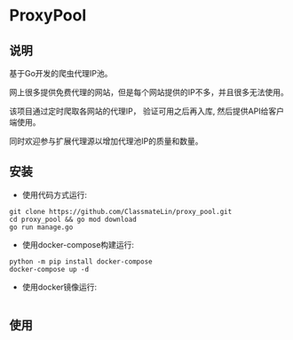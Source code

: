 # ProxyPool


## 说明

基于Go开发的爬虫代理IP池。

网上很多提供免费代理的网站，但是每个网站提供的IP不多，并且很多无法使用。

该项目通过定时爬取各网站的代理IP， 验证可用之后再入库, 然后提供API给客户端使用。

同时欢迎参与扩展代理源以增加代理池IP的质量和数量。

## 安装

- 使用代码方式运行:

```shell
git clone https://github.com/ClassmateLin/proxy_pool.git 
cd proxy_pool && go mod download
go run manage.go
```

- 使用docker-compose构建运行:
```shell
python -m pip install docker-compose
docker-compose up -d
```

- 使用docker镜像运行:

```shell

```

## 使用


